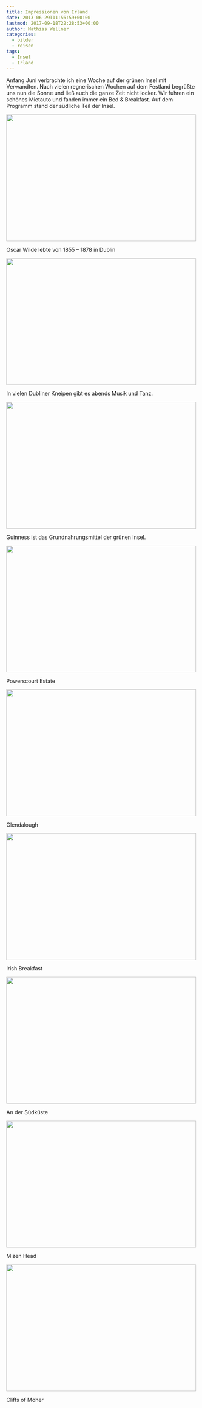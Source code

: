 ```yaml
---
title: Impressionen von Irland
date: 2013-06-29T11:56:59+00:00
lastmod: 2017-09-18T22:28:53+00:00
author: Mathias Wellner
categories:
  - bilder
  - reisen
tags:
  - Insel
  - Irland
---
```

Anfang Juni verbrachte ich eine Woche auf der grünen Insel mit Verwandten. Nach vielen regnerischen Wochen auf dem Festland begrüßte uns nun die Sonne und ließ auch die ganze Zeit nicht locker. Wir fuhren ein schönes Mietauto und fanden immer ein Bed & Breakfast. Auf dem Programm stand der südliche Teil der Insel. 

<div style="width: 510px" class="wp-caption aligncenter">
  <img src="https://lh5.googleusercontent.com/-cxZITF5sRbc/Uc6fFlN8_zI/AAAAAAAABMc/U_WH_-hGbyg/s800/MW_20130602_2590.jpg" height="334" width="500" />
  
  <p class="wp-caption-text">
    Oscar Wilde lebte von 1855 &#8211; 1878 in Dublin<br />
  </p>
</div>

<div style="width: 510px" class="wp-caption aligncenter">
  <img src="https://lh5.googleusercontent.com/-m1mj4q-uZuw/Uc6fI3N7MVI/AAAAAAAABNs/_Wnq3_ch46s/s800/MW_20130602_2646.jpg" height="334" width="500" />
  
  <p class="wp-caption-text">
    In vielen Dubliner Kneipen gibt es abends Musik und Tanz.<br />
  </p>
</div>

<div style="width: 510px" class="wp-caption aligncenter">
  <img src="https://lh5.googleusercontent.com/-_6yQ0gptu6U/Uc6fPP9u96I/AAAAAAAABP4/pmQTrLgt9_w/s800/MW_20130602_2692.jpg" height="334" width="500" />
  
  <p class="wp-caption-text">
    Guinness ist das Grundnahrungsmittel der grünen Insel.<br />
  </p>
</div>

<div style="width: 510px" class="wp-caption aligncenter">
  <img src="https://lh4.googleusercontent.com/-DJz-Dtb-mPU/Uc6fYOXZijI/AAAAAAAABTk/fvMpqflBNvs/s800/MW_20130603_2746.jpg" height="334" width="500" />
  
  <p class="wp-caption-text">
    Powerscourt Estate<br />
  </p>
</div>

<div style="width: 510px" class="wp-caption aligncenter">
  <img src="https://lh6.googleusercontent.com/-7NEkR_g61Zk/Uc6fgbregGI/AAAAAAAABWk/iYuVG8JPBEc/s800/MW_20130603_2791.jpg" height="334" width="500" />
  
  <p class="wp-caption-text">
    Glendalough<br />
  </p>
</div>

<div style="width: 510px" class="wp-caption aligncenter">
  <img src="https://lh4.googleusercontent.com/-jBipsll_fq8/Uc6fhMAJLjI/AAAAAAAABWU/D0VuxomHFR4/s800/MW_20130604_2804.jpg" height="334" width="500" />
  
  <p class="wp-caption-text">
    Irish Breakfast<br />
  </p>
</div>

<div style="width: 510px" class="wp-caption aligncenter">
  <img src="https://lh3.googleusercontent.com/-SOEGuQzP_TA/Uc6fpliCXvI/AAAAAAAABZU/YpTsQH0AGRA/s800/MW_20130604_2905.jpg" height="334" width="500" />
  
  <p class="wp-caption-text">
    An der Südküste<br />
  </p>
</div>

<div style="width: 510px" class="wp-caption aligncenter">
  <img src="https://lh3.googleusercontent.com/-45uMHVr1iP4/Uc6gZAaUKFI/AAAAAAAABdU/GwpO1Se_ha8/s800/MW_20130605_2987.jpg" height="334" width="500" />
  
  <p class="wp-caption-text">
    Mizen Head<br />
  </p>
</div>

<div style="width: 510px" class="wp-caption aligncenter">
  <img src="https://lh4.googleusercontent.com/-wd7QqwhR2v4/Uc6gyGuJTfI/AAAAAAAABnQ/rSpIs31gheU/s800/MW_20130607_3192.jpg" height="334" width="500" />
  
  <p class="wp-caption-text">
    Cliffs of Moher<br />
  </p>
</div>